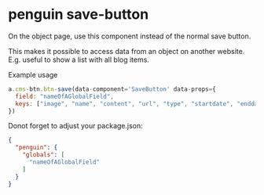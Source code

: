 # penguin save-button

On the object page, use this component instead of the normal save button.

This makes it possible to access data from an object on another website. E.g. useful to show a list with all blog items.

Example usage
```javascript
a.cms-btn.btn-save(data-component='SaveButton' data-props={
  field: "nameOfAGlobalField",
  keys: ["image", "name", "content", "url", "type", "startdate", "enddate"]
})
```

Donot forget to adjust your package.json:
```json
{
  "penguin": {
    "globals": [
      "nameOfAGlobalField"
    ]
  }
}
```
